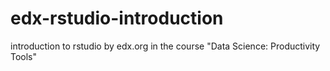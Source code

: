 # edx-rstudio-introduction
introduction to rstudio by edx.org in the course "Data Science: Productivity Tools"
